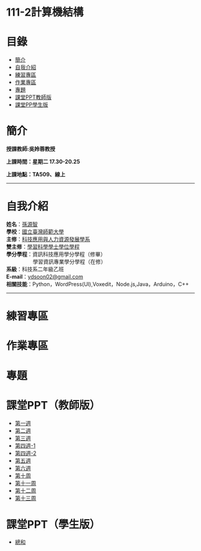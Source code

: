 # 111-2計算機結構
# 目錄
+ [簡介](https://github.com/yuancc12/JavaScript/blob/main/README.md#%E7%B0%A1%E4%BB%8B)
+ [自我介紹](https://github.com/yuancc12/JavaScript/blob/main/README.md#%E8%87%AA%E6%88%91%E4%BB%8B%E7%B4%B9)
+ [練習專區](https://github.com/yuancc12/Computer-Architecture/blob/main/README.md#%E7%B7%B4%E7%BF%92%E5%B0%88%E5%8D%80)
+ [作業專區](https://github.com/yuancc12/Computer-Architecture/blob/main/README.md#%E4%BD%9C%E6%A5%AD%E5%B0%88%E5%8D%80)
+ [專題](https://github.com/yuancc12/Computer-Architecture/blob/main/README.md#%E5%B0%88%E9%A1%8C)
+ [課堂PPT教師版](https://github.com/yuancc12/Computer-Architecture/blob/main/README.md#%E8%AA%B2%E5%A0%82ppt%E6%95%99%E5%B8%AB%E7%89%88)
+ [課堂PP學生版](https://github.com/yuancc12/Computer-Architecture/blob/main/README.md#%E8%AA%B2%E5%A0%82ppt%E5%AD%B8%E7%94%9F%E7%89%88)

# 簡介
**授課教師:吳姈蓉教授**

**上課時間：星期二 17.30-20.25**

**上課地點：TA509、線上**
***
# 自我介紹
**姓名**：[孫源智](https://yuancc12.github.io/web/mypages/)\
**學校**：[國立臺灣師範大學](https://www.ntnu.edu.tw/)\
**主修**：[科技應用與人力資源發展學系](https://www.tahrd.ntnu.edu.tw/)\
**雙主修**：[學習科學學士學位學程](https://www.upls.ntnu.edu.tw/)\
**學分學程**：資訊科技應用學分學程（修畢）\
&nbsp;&nbsp;&nbsp;&nbsp;&nbsp;&nbsp;&nbsp;&nbsp;&nbsp;&nbsp;&nbsp;&nbsp;&nbsp;&nbsp;&nbsp;&nbsp; &nbsp;學習資訊專業學分學程（在修）\
**系級**：科技系二年級乙班\
**E-mail**：ydsoon02@gmail.com\
**相關技能**：Python，WordPress(UI),Voxedit，Node.js,Java，Arduino，C++
***
# 練習專區
# 作業專區
# 專題
# 課堂PPT（教師版）
+ [第一週](https://drive.google.com/file/d/1RG-tpFvXtcolhirgYDgn-9_vvHhqM7bi/view)
+ [第二週](https://drive.google.com/file/d/1mzowx0wK9M6RwSvzWHvN4FCuvI1SzfTi/view)
+ [第三週](https://drive.google.com/file/d/1gUW1-Jw98HSyaeyuKDFqHgIbU-9UEANF/view)
+ [第四週-1](https://drive.google.com/file/d/1X0C7_h6ROKhuzbGl1FBBv1ayWbPrZ2ru/view)
+ [第四週-2](https://drive.google.com/file/d/1LhMALd2Hgk0aoADQ6lNXqpl8AA7VkFpr/view)
+ [第五週](https://drive.google.com/file/d/1rcEQM6mz4L5or83tNyvTRtN6nkTKiZPA/view)
+ [第六週](https://drive.google.com/file/d/1bSO3xB6JBhC5XVKgKGvW2rkNXazteBLQ/view)
+ [第十周](https://drive.google.com/file/d/1Or3g0asvrhUqLVbJJ37DOuYHgpGKPyk8/view?usp=sharing)
+ [第十一周](https://drive.google.com/file/d/1iFTmhcWOE84lLEbNBypejIpYJVJ-StQa/view)
+ [第十二周](https://drive.google.com/file/d/1fz9hkQAMJx56-JjGnZCo6y_n9MMf-A5n/view)
+ [第十三周](https://drive.google.com/file/d/1fz9hkQAMJx56-JjGnZCo6y_n9MMf-A5n/view)

# 課堂PPT（學生版）
+ [總和](https://drive.google.com/drive/folders/1Ddrb8ijfc98BheSxXLdFtTRn24AhMGvh)
